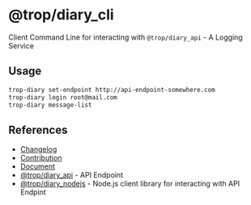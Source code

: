 # @trop/diary_cli

Client Command Line for interacting with `@trop/diary_api` - A Logging Service

## Usage

```bash
trop-diary set-endpoint http://api-endpoint-somewhere.com
trop-diary login root@mail.com
trop-diary message-list
```

## References

* [Changelog](changelog.md)
* [Contribution](contribution.md)
* [Document](doc/index.md)
* [@trop/diary_api](https://www.npmjs.com/package/@trop/diary_api) -
  API Endpoint
* [@trop/diary_nodejs](https://www.npmjs.com/package/@trop/diary_nodejs) -
  Node.js client library for interacting with API Endpint
